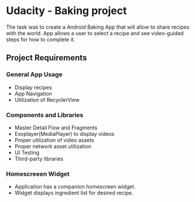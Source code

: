# Udacity - Baking project
The task was to create a Android Baking App that will allow to share recipes with the world. App allows a user to select a recipe and see video-guided steps for how to complete it.

## Project Requirements

### General App Usage
* Display recipes 
* App Navigation 
* Utilization of RecyclerView

### Components and Libraries
* Master Detail Flow and Fragments
* Exoplayer(MediaPlayer) to display videos
* Proper utilization of video assets
* Proper network asset utilization
* UI Testing
* Third-party libraries

### Homescreeen Widget
* Application has a companion homescreen widget.
* Widget displays ingredient list for desired recipe.


